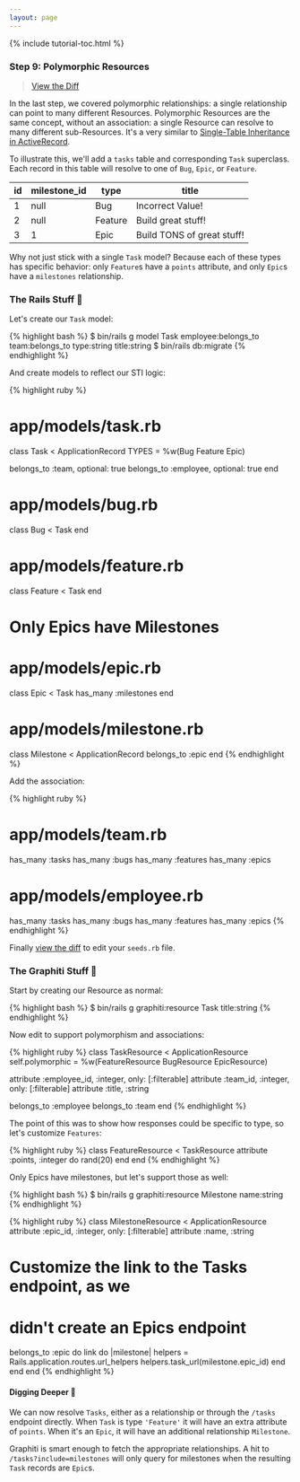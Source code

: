 ```yaml
---
layout: page
---
```


{% include tutorial-toc.html %}

<div markdown="1" class="col-md-8">

### Step 9: Polymorphic Resources

> [View the Diff](https://github.com/graphiti-api/employee_directory/compare/step_8_polymorphic_belongs_to...step_9_polymorphic_resource)

In the last step, we covered polymorphic relationships: a single
relationship can point to many different Resources. Polymorphic
Resources are the same concept, without an association: a single
Resource can resolve to many different sub-Resources. It's a very similar
to [Single-Table Inheritance in ActiveRecord](https://api.rubyonrails.org/classes/ActiveRecord/Inheritance.html).

To illustrate this, we'll add a `tasks` table and corresponding `Task`
superclass. Each record in this table will resolve to one of `Bug`,
`Epic`, or `Feature`.

<table class="table table-small text-center">
  <thead>
    <tr>
      <th class="text-center">id</th>
      <th class="text-center">milestone_id</th>
      <th class="text-center">type</th>
      <th class="text-center">title</th>
    </tr>
  </thead>
  <tbody>
    <tr>
      <td>1</td>
      <td>null</td>
      <td>Bug</td>
      <td>Incorrect Value!</td>
    </tr>
    <tr>
      <td>2</td>
      <td>null</td>
      <td>Feature</td>
      <td>Build great stuff!</td>
    </tr>
    <tr>
      <td>3</td>
      <td>1</td>
      <td>Epic</td>
      <td>Build TONS of great stuff!</td>
    </tr>
  </tbody>
</table>

Why not just stick with a single `Task` model? Because each of these
types has specific behavior: only `Feature`s have a `points` attribute,
and only `Epic`s have a `milestones` relationship.

### The Rails Stuff 🚂

Let's create our `Task` model:

{% highlight bash %}
$ bin/rails g model Task employee:belongs_to team:belongs_to type:string
title:string
$ bin/rails db:migrate
{% endhighlight %}

And create models to reflect our STI logic:

{% highlight ruby %}
# app/models/task.rb
class Task < ApplicationRecord
  TYPES = %w(Bug Feature Epic)

  belongs_to :team, optional: true
  belongs_to :employee, optional: true
end

# app/models/bug.rb
class Bug < Task
end

# app/models/feature.rb
class Feature < Task
end

# Only Epics have Milestones
# app/models/epic.rb
class Epic < Task
  has_many :milestones
end

# app/models/milestone.rb
class Milestone < ApplicationRecord
  belongs_to :epic
end
{% endhighlight %}

Add the association:

{% highlight ruby %}
# app/models/team.rb
has_many :tasks
has_many :bugs
has_many :features
has_many :epics

# app/models/employee.rb
has_many :tasks
has_many :bugs
has_many :features
has_many :epics
{% endhighlight %}

Finally [view the diff](https://github.com/graphiti-api/employee_directory/compare/step_8_polymorphic_belongs_to...step_9_polymorphic_resource) to edit your `seeds.rb` file.

### The Graphiti Stuff 🎨

Start by creating our Resource as normal:

{% highlight bash %}
$ bin/rails g graphiti:resource Task title:string
{% endhighlight %}

Now edit to support polymorphism and associations:

{% highlight ruby %}
class TaskResource < ApplicationResource
  self.polymorphic = %w(FeatureResource BugResource EpicResource)

  attribute :employee_id, :integer, only: [:filterable]
  attribute :team_id, :integer, only: [:filterable]
  attribute :title, :string

  belongs_to :employee
  belongs_to :team
end
{% endhighlight %}

The point of this was to show how responses could be specific to type,
so let's customize `Features`:

{% highlight ruby %}
class FeatureResource < TaskResource
  attribute :points, :integer do
    rand(20)
  end
end
{% endhighlight %}


Only Epics have milestones, but let's support those as well:

{% highlight bash %}
$ bin/rails g graphiti:resource Milestone name:string
{% endhighlight %}

{% highlight ruby %}
class MilestoneResource < ApplicationResource
  attribute :epic_id, :integer, only: [:filterable]
  attribute :name, :string

  # Customize the link to the Tasks endpoint, as we
  # didn't create an Epics endpoint
  belongs_to :epic do
    link do |milestone|
      helpers = Rails.application.routes.url_helpers
      helpers.task_url(milestone.epic_id)
    end
  end
end
{% endhighlight %}

#### Digging Deeper 🧐

We can now resolve `Tasks`, either as a relationship or through the
`/tasks` endpoint directly. When `Task` is type `'Feature'` it will have
an extra attribute of `points`. When it's an `Epic`, it will have an
additional relationship `Milestone`.

Graphiti is smart enough to fetch the appropriate relationships. A hit
to `/tasks?include=milestones` will only query for milestones when the
resulting `Task` records are `Epic`s.

<br />
<br />
<br />
<br />
<br />

</div>
